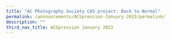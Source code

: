 ```yaml
---
title: "AC Photography Society CAS project: Back to Normal"
permalink: /announcements/ACSpression-January-2023/permalink/
description: ""
third_nav_title: ACSpression January 2023
---
```

